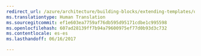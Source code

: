 ```yaml
---
redirect_url: /azure/architecture/building-blocks/extending-templates/objects-as-parameters
ms.translationtype: Human Translation
ms.sourcegitcommit: ef1e603ea7759af76db595d95171cdbe1c995598
ms.openlocfilehash: 607ad28139ff7b94a79600975ef77d0b93d3c732
ms.contentlocale: es-es
ms.lasthandoff: 06/16/2017

---
```

